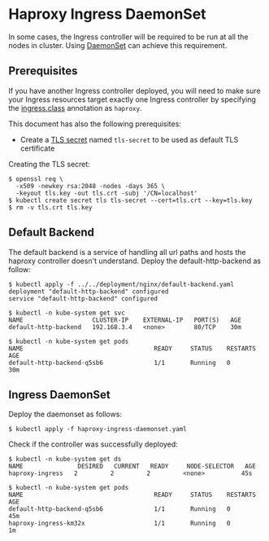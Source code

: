 # Haproxy Ingress DaemonSet

In some cases, the Ingress controller will be required to be run at all the nodes in cluster. Using [DaemonSet](https://github.com/kubernetes/community/blob/master/contributors/design-proposals/daemon.md) can achieve this requirement.

## Prerequisites

If you have another Ingress controller deployed, you will need to make sure your
Ingress resources target exactly one Ingress controller by specifying the
[ingress.class](/examples/PREREQUISITES.md#ingress-class) annotation as
`haproxy`.

This document has also the following prerequisites:

* Create a [TLS secret](/examples/PREREQUISITES.md#tls-certificates) named `tls-secret` to be used as default TLS certificate

Creating the TLS secret:

```console
$ openssl req \
  -x509 -newkey rsa:2048 -nodes -days 365 \
  -keyout tls.key -out tls.crt -subj '/CN=localhost'
$ kubectl create secret tls tls-secret --cert=tls.crt --key=tls.key
$ rm -v tls.crt tls.key
```

## Default Backend

The default backend is a service of handling all url paths and hosts the haproxy controller doesn't understand. Deploy the default-http-backend as follow:

```console
$ kubectl apply -f ../../deployment/nginx/default-backend.yaml 
deployment "default-http-backend" configured
service "default-http-backend" configured

$ kubectl -n kube-system get svc
NAME                   CLUSTER-IP    EXTERNAL-IP   PORT(S)   AGE
default-http-backend   192.168.3.4   <none>        80/TCP    30m

$ kubectl -n kube-system get pods
NAME                                    READY     STATUS    RESTARTS   AGE
default-http-backend-q5sb6              1/1       Running   0          30m
```

## Ingress DaemonSet

Deploy the daemonset as follows:

```console
$ kubectl apply -f haproxy-ingress-daemonset.yaml
```

Check if the controller was successfully deployed:
```console
$ kubectl -n kube-system get ds
NAME               DESIRED   CURRENT   READY     NODE-SELECTOR   AGE
haproxy-ingress   2         2         2         <none>          45s

$ kubectl -n kube-system get pods
NAME                                    READY     STATUS    RESTARTS   AGE
default-http-backend-q5sb6              1/1       Running   0          45m
haproxy-ingress-km32x                   1/1       Running   0          1m
```
